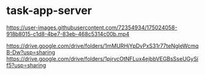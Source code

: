 # task-app-server

https://user-images.githubusercontent.com/72354934/175024058-918b8015-c1d8-4be7-83eb-468c5314c00b.mp4

https://drive.google.com/drive/folders/1mMURHjYpDvPxS31r77teNgleWcmqB-Dw?usp=sharing
https://drive.google.com/drive/folders/1pjrvcOtNFLux4ejbbVEGBsSseUGySif5?usp=sharing
